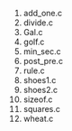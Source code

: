 1. add_one.c
2. divide.c
3. Gal.c
4. golf.c
5. min_sec.c
6. post_pre.c
7. rule.c
8. shoes1.c
9. shoes2.c
10. sizeof.c
11. squares.c
12. wheat.c